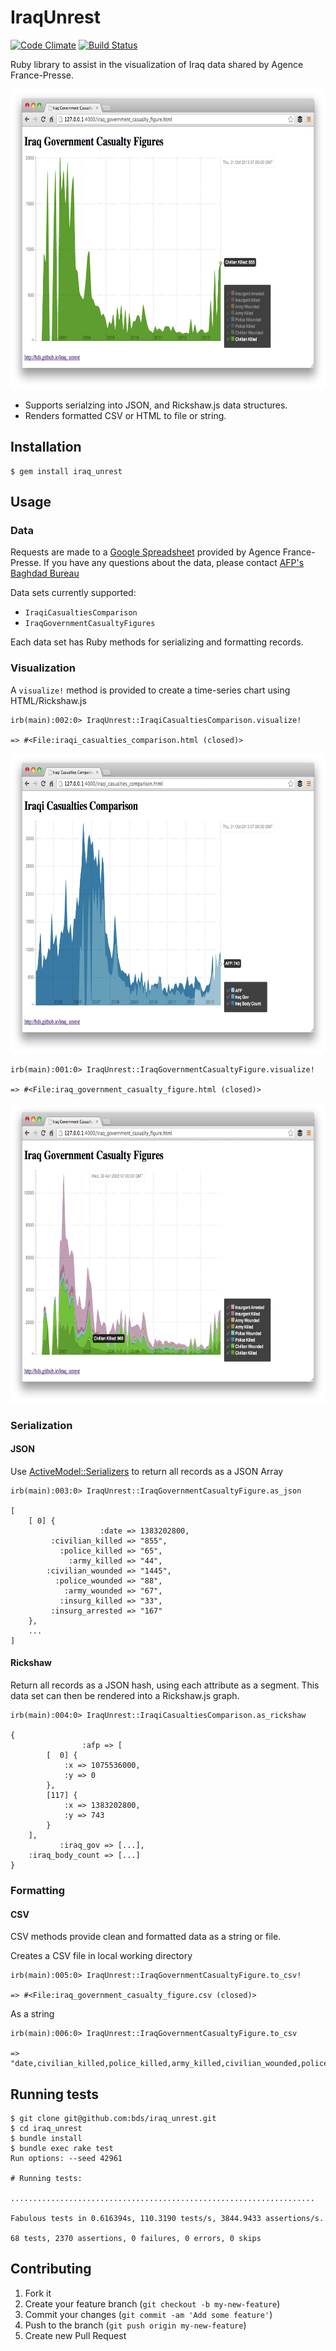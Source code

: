 # IraqUnrest

[![Code Climate](https://codeclimate.com/github/bds/iraq_unrest.png)](https://codeclimate.com/github/bds/iraq_unrest)
[![Build Status](https://travis-ci.org/bds/iraq_unrest.png?branch=master)](https://travis-ci.org/bds/iraq_unrest)

Ruby library to assist in the visualization of Iraq data shared by Agence France-Presse.

<a href="http://bds.github.io/iraq_unrest/iraq_government_casualty_figure.html">
<img src="examples/example_01.png" alt="Example" style="width: 640px; height: 480px;"/>
</a>

* Supports serialzing into JSON, and Rickshaw.js data structures.
* Renders formatted CSV or HTML to file or string.

## Installation

    $ gem install iraq_unrest

## Usage

### Data

Requests are made to a [Google Spreadsheet](http://u.afp.com/JSL) provided by Agence France-Presse.
If you have any questions about the data, please contact [AFP's Baghdad Bureau](https://twitter.com/prashantrao)

Data sets currently supported:

* <code>IraqiCasualtiesComparison</code>
* <code>IraqGovernmentCasualtyFigures</code>

Each data set has Ruby methods for serializing and formatting records.

### Visualization

A <code>visualize!</code> method is provided to create a time-series chart using HTML/Rickshaw.js

    irb(main):002:0> IraqUnrest::IraqiCasualtiesComparison.visualize!

    => #<File:iraqi_casualties_comparison.html (closed)>

<a href="http://bds.github.io/iraq_unrest/iraqi_casualties_comparison.html">
<img src="examples/example_02.png" alt="Iraqi Casualties Comparison Graph" style="width: 640px; height: 480px;"/>
</a>

    irb(main):001:0> IraqUnrest::IraqGovernmentCasualtyFigure.visualize!

    => #<File:iraq_government_casualty_figure.html (closed)>

<a href="http://bds.github.io/iraq_unrest/iraq_government_casualty_figure.html">
<img src="examples/example_03.png" alt="Iraq Government Casualty Figure Graph" style="width: 640px; height: 480px;"/>
</a>

### Serialization
 
#### JSON

Use [ActiveModel::Serializers](https://github.com/rails-api/active_model_serializers/) to return all records as a JSON Array

    irb(main):003:0> IraqUnrest::IraqGovernmentCasualtyFigure.as_json
    
    [
        [ 0] {
                        :date => 1383202800,
             :civilian_killed => "855",
               :police_killed => "65",
                 :army_killed => "44",
            :civilian_wounded => "1445",
              :police_wounded => "88",
                :army_wounded => "67",
               :insurg_killed => "33",
             :insurg_arrested => "167"
        },
        ...
    ]


#### Rickshaw

Return all records as a JSON hash, using each attribute as a segment. This data set
can then be rendered into a Rickshaw.js graph.

    irb(main):004:0> IraqUnrest::IraqiCasualtiesComparison.as_rickshaw

    {
                    :afp => [
            [  0] {
                :x => 1075536000,
                :y => 0
            },
            [117] {
                :x => 1383202800,
                :y => 743
            }
        ],
               :iraq_gov => [...],
        :iraq_body_count => [...]
    }

### Formatting

#### CSV

CSV methods provide clean and formatted data as a string or file. 

Creates a CSV file in local working directory

    irb(main):005:0> IraqUnrest::IraqGovernmentCasualtyFigure.to_csv!

    => #<File:iraq_government_casualty_figure.csv (closed)>

As a string

    irb(main):006:0> IraqUnrest::IraqGovernmentCasualtyFigure.to_csv

    => "date,civilian_killed,police_killed,army_killed,civilian_wounded,police_wounded..."

## Running tests

    $ git clone git@github.com:bds/iraq_unrest.git
    $ cd iraq_unrest
    $ bundle install
    $ bundle exec rake test
    Run options: --seed 42961

    # Running tests:

    ....................................................................

    Fabulous tests in 0.616394s, 110.3190 tests/s, 3844.9433 assertions/s.

    68 tests, 2370 assertions, 0 failures, 0 errors, 0 skips

## Contributing

1. Fork it
2. Create your feature branch (`git checkout -b my-new-feature`)
3. Commit your changes (`git commit -am 'Add some feature'`)
4. Push to the branch (`git push origin my-new-feature`)
5. Create new Pull Request
